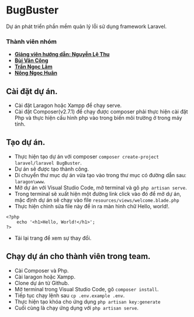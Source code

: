 # BugBuster
Dự án phát triển phần mềm quản lý lỗi sử dụng framework Laravel.
### Thành viên nhóm
- **[Giảng viên hướng dẫn: Nguyễn Lệ Thu](https://github.com/nglthu)**
- **[Bùi Văn Công](https://github.com/CNG03)**
- **[Trần Ngọc Lâm](https://github.com/tranngoclamm)**
- **[Nông Ngọc Huân](https://github.com/Kiren855)**
## Cài đặt dự án.
- Cài đặt Laragon hoặc Xampp để chạy serve.
- Cài đặt Composer(v2.7.1) để chạy được composer phải thực hiện cài đặt Php và thực hiện cấu hình php vào trong biến môi trường ở trong máy tính.
## Tạo dự án.
- Thực hiện tạo dự án với composer `composer create-project laravel/laravel BugBuster`.
- Dự án sẽ được tạo thành công.
- Di chuyển thư mục dự án vừa tạo vào trong thư mục có đường dẫn sau: `laragon\www`.
- Mở dự án với Visual Studio Code, mở terminal và gõ `php artisan serve`.
- Trong terminal sẽ xuất hiện một đường link click vào đó để mở dự án, mặc định dự án sẽ chạy vào file `resources/views/welcome.blade.php`
- Thực hiện chỉnh sửa file này để in ra màn hình chữ Hello, world!.
```
<?php 
    echo '<h1>Hello, World!</h1>';
?>
```
- Tải lại trang để xem sự thay đổi.
## Chạy dự án cho thành viên trong team.
- Cài Composer và Php.
- Cài laragon hoặc Xampp.
- Clone dự án từ Github.
- Mở terminal trong Visual Studio Code, gõ `composer install`.
- Tiếp tục chạy lệnh sau `cp .env.example .env`.
- Thực hiện tạo khóa cho ứng dụng `php artisan key:generate`
- Cuối cùng là chạy ứng dụng với `php artisan serve`.
